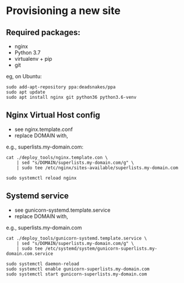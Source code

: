Provisioning a new site
========================

## Required packages:

* nginx
* Python 3.7
* virtualenv + pip
* git

eg, on Ubuntu:
    
    sudo add-apt-repository ppa:deadsnakes/ppa
    sudo apt update
    sudo apt install nginx git python36 python3.6-venv
    
## Nginx Virtual Host config

* see nginx.template.conf
* replace DOMAIN with, 

e.g., superlists.my-domain.com:

    cat ./deploy_tools/nginx.template.con \
        | sed "s/DOMAIN/superlists.my-domain.com/g" \
        | sudo tee /etc/nginx/sites-available/superlists.my-domain.com
        
    sudo systemctl reload nginx

## Systemd service

* see gunicorn-systemd.template.service
* replace DOMAIN with, 

e.g., superlists.my-domain.com

    cat ./deploy_tools/gunicorn-systemd.template.service \
        | sed "s/DOMAIN/superlists.my-domain.com/g" \
        | sudo tee /etc/systemd/system/gunicorn-superlists.my-domain.com.service
        
    sudo systemctl daemon-reload
    sudo systemctl enable gunicorn-superlists.my-domain.com
    sudo systemctl start gunicorn-superlists.my-domain.com

